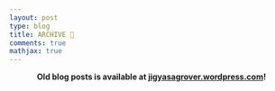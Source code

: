 ```yaml
---
layout: post
type: blog
title: ARCHIVE 📝
comments: true
mathjax: true
---
```

<center><b>Old blog posts is available at <a href="https://jigyasagrover.wordpress.com/">jigyasagrover.wordpress.com</a>!</b></center>
